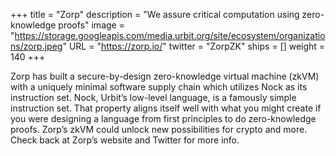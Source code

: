 +++
title = "Zorp"
description = "We assure critical computation using zero-knowledge proofs"
image = "https://storage.googleapis.com/media.urbit.org/site/ecosystem/organizations/zorp.jpeg"
URL = "https://zorp.io/"
twitter = "ZorpZK"
ships = []
weight = 140
+++

Zorp has built a secure-by-design zero-knowledge virtual machine (zkVM) with a uniquely minimal software supply chain which utilizes Nock as its instruction set. Nock, Urbit’s low-level language, is a famously simple instruction set. That property aligns itself well with what you might create if you were designing a language from first principles to do zero-knowledge proofs. Zorp’s zkVM could unlock new possibilities for crypto and more. Check back at Zorp’s website and Twitter for more info.

